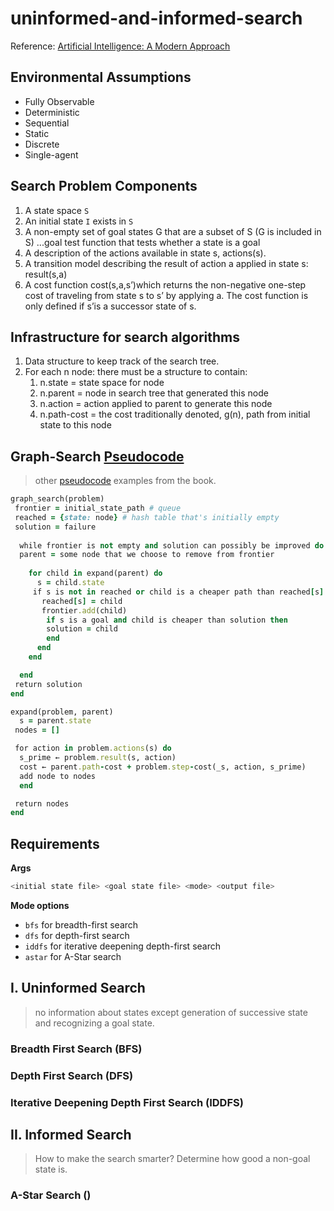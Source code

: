 # uninformed-and-informed-search
Reference: [Artificial Intelligence: A Modern Approach](http://aima.cs.berkeley.edu/)
## Environmental Assumptions
- Fully Observable
- Deterministic
- Sequential 
- Static 
- Discrete 
- Single-agent

## Search Problem Components
1. A state space `S`
2. An initial state `I` exists in `S`
3. A non-empty set of goal states G that are a subset of S (G is included in S) ...goal test function that tests whether a state is a goal
4. A description of the actions available in state s, actions(s).
5. A transition model describing the result of action a applied in state s: result(s,a)
6. A cost function cost(s,a,s’)which returns the non-negative one-step cost of traveling from state s to s’ by applying a.  The cost function is only defined if s’is a successor state of s.

## Infrastructure for search algorithms
1. Data structure to keep track of the search tree.
2. For each n node: there must be a structure to contain:
   1. n.state = state space for node
   2. n.parent = node in search tree that generated this node
   3. n.action = action applied to parent to generate this node
   4. n.path-cost = the cost traditionally denoted, g(n), path from initial state to this node 
## Graph-Search [Pseudocode](https://github.com/aimacode/aima-pseudocode/blob/master/md/Tree-Search-and-Graph-Search.md)
> other [pseudocode](https://github.com/aimacode/aima-pseudocode/tree/master/md) examples from the book.

```rb
graph_search(problem)
 frontier = initial_state_path # queue
 reached = {state: node} # hash table that's initially empty
 solution = failure
 
  while frontier is not empty and solution can possibly be improved do
  parent = some node that we choose to remove from frontier 
    
    for child in expand(parent) do
      s = child.state
     if s is not in reached or child is a cheaper path than reached[s] then
       reached[s] = child
       frontier.add(child)
        if s is a goal and child is cheaper than solution then
        solution = child
        end
      end
    end

  end
 return solution
end
```

```rb
expand(problem, parent)
  s = parent.state
 nodes = []

 for action in problem.actions(s) do
  s_prime ← problem.result(s, action)
  cost ← parent.path-cost + problem.step-cost(_s, action, s_prime)
  add node to nodes
  end

 return nodes
end
```

## Requirements
**Args**
```zsh
<initial state file> <goal state file> <mode> <output file>
```
**Mode options**
- `bfs` for breadth-first search
- `dfs` for depth-first search
- `iddfs` for iterative deepening depth-first search
- `astar` for A-Star search

## I. Uninformed Search
>no information about states except generation of successive state and recognizing a goal state.

### Breadth First Search (BFS)

### Depth First Search (DFS)

### Iterative Deepening Depth First Search (IDDFS)

## II. Informed Search
>How to make the search smarter? Determine how good a non-goal state is.

### A-Star Search ()
